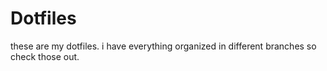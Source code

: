 # Dotfiles
these are my dotfiles. i have everything organized in different branches so check those out.
